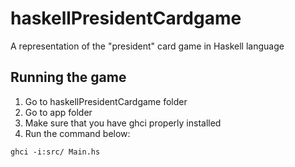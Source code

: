 # haskellPresidentCardgame
A representation of the "president" card game in Haskell language

## Running the game
1. Go to haskellPresidentCardgame folder
1. Go to app folder
1. Make sure that you have ghci properly installed
1. Run the command below:

```
ghci -i:src/ Main.hs
```
